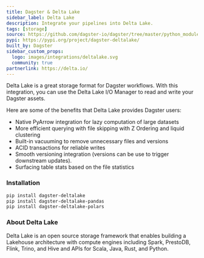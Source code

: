 ```yaml
---
title: Dagster & Delta Lake
sidebar_label: Delta Lake
description: Integrate your pipelines into Delta Lake.
tags: [storage]
source: https://github.com/dagster-io/dagster/tree/master/python_modules/libraries/dagster-deltalake
pypi: https://pypi.org/project/dagster-deltalake/
built_by: Dagster
sidebar_custom_props:
  logo: images/integrations/deltalake.svg
  community: true
partnerlink: https://delta.io/
---
```


Delta Lake is a great storage format for Dagster workflows. With this integration, you can use the Delta Lake I/O Manager to read and write your Dagster assets.

Here are some of the benefits that Delta Lake provides Dagster users:

- Native PyArrow integration for lazy computation of large datasets
- More efficient querying with file skipping with Z Ordering and liquid clustering
- Built-in vacuuming to remove unnecessary files and versions
- ACID transactions for reliable writes
- Smooth versioning integration (versions can be use to trigger downstream updates).
- Surfacing table stats based on the file statistics

### Installation

```bash
pip install dagster-deltalake
pip install dagster-deltalake-pandas
pip install dagster-deltalake-polars
```

### About Delta Lake

Delta Lake is an open source storage framework that enables building a Lakehouse architecture with compute engines including Spark, PrestoDB, Flink, Trino, and Hive and APIs for Scala, Java, Rust, and Python.

